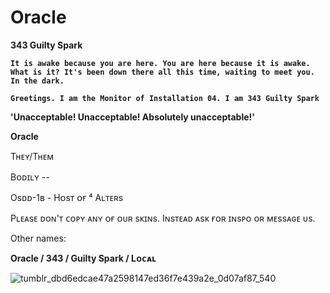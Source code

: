 # Oracle
**343 Guilty Spark**


**`It is awake because you are here. You are here because it is awake. What is it? It's been down there all this time, waiting to meet you. In the dark.`**

**`Greetings. I am the Monitor of Installation 04. I am 343 Guilty Spark`**

**'Unacceptable! Unacceptable! Absolutely unacceptable!'**

**Oracle**

Tʜᴇʏ/Tʜᴇᴍ

Bᴏᴅɪʟʏ --

Osᴅᴅ-1ʙ - Hᴏsᴛ ᴏғ ⁴ Aʟᴛᴇʀs

Pʟᴇᴀsᴇ ᴅᴏɴ'ᴛ ᴄᴏᴘʏ ᴀɴʏ ᴏғ ᴏᴜʀ sᴋɪɴs. Iɴsᴛᴇᴀᴅ ᴀsᴋ ғᴏʀ ɪɴsᴘᴏ ᴏʀ ᴍᴇssᴀɢᴇ ᴜs.

Other names:

**Oracle / 343 / Guilty Spark / Lᴏᴄᴀʟ**






![tumblr_dbd6edcae47a2598147ed36f7e439a2e_0d07af87_540](https://github.com/user-attachments/assets/dc84787d-4406-4fb2-84c7-322a7c5ca63c)


